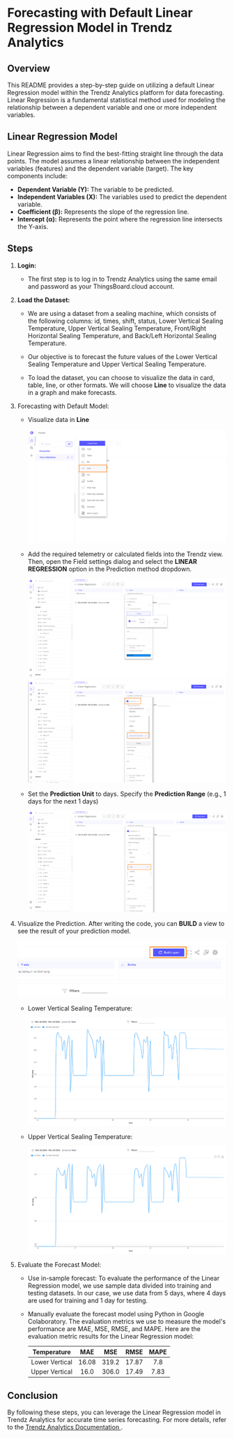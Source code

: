 # Forecasting with Default Linear Regression Model in Trendz Analytics

## **Overview**

This README provides a step-by-step guide on utilizing a default Linear Regression model within the Trendz Analytics platform for data forecasting. Linear Regression is a fundamental statistical method used for modeling the relationship between a dependent variable and one or more independent variables.

## Linear Regression Model

Linear Regression aims to find the best-fitting straight line through the data points. The model assumes a linear relationship between the independent variables (features) and the dependent variable (target). The key components include:

- **Dependent Variable (Y):** The variable to be predicted.
- **Independent Variables (X):** The variables used to predict the dependent variable.
- **Coefficient (β):** Represents the slope of the regression line.
- **Intercept (α):** Represents the point where the regression line intersects the Y-axis.

## **Steps**

1. **Login:**

   - The first step is to log in to Trendz Analytics using the same email and password as your ThingsBoard.cloud account.

2. **Load the Dataset:**

   - We are using a dataset from a sealing machine, which consists of the following columns: id, times, shift, status, Lower Vertical Sealing Temperature, Upper Vertical Sealing Temperature, Front/Right Horizontal Sealing Temperature, and Back/Left Horizontal Sealing Temperature.

   - Our objective is to forecast the future values of the Lower Vertical Sealing Temperature and Upper Vertical Sealing Temperature.

   - To load the dataset, you can choose to visualize the data in card, table, line, or other formats. We will choose **Line** to visualize the data in a graph and make forecasts.

3. Forecasting with Default Model:

   - Visualize data in **Line**

     ![alt text](images/default_LR/line.png)

   - Add the required telemetry or calculated fields into the Trendz view. Then, open the Field settings dialog and select the **LINEAR REGRESSION** option in the Prediction method dropdown.

     ![alt text](images/default_LR/fillgap.png)
     ![alt text](images/default_LR/pred.png)

   - Set the **Prediction Unit** to days. Specify the **Prediction Range** (e.g., 1 days for the next 1 days)

     ![alt text](images/default_LR/range.png)

4. Visualize the Prediction. After writing the code, you can **BUILD** a view to see the result of your prediction model.

   ![alt text](images/default_LR/build.png)

   - Lower Vertical Sealing Temperature:

     ![alt text](images/default_LR/result_vb.png)

   - Upper Vertical Sealing Temperature:

     ![alt text](images/default_LR/result_va.png)

5. Evaluate the Forecast Model:

   - Use in-sample forecast: To evaluate the performance of the Linear Regression model, we use sample data divided into training and testing datasets. In our case, we use data from 5 days, where 4 days are used for training and 1 day for testing.
   - Manually evaluate the forecast model using Python in Google Colaboratory. The evaluation metrics we use to measure the model's performance are MAE, MSE, RMSE, and MAPE. Here are the evaluation metric results for the Linear Regression model:

     |  Temperature   | MAE | MSE | RMSE | MAPE |
     | :------------: | :-: | :-: | :--: | :--: |
     | Lower Vertical |  16.08  |  319.2  |  17.87   |  7.8   |
     | Upper Vertical |  16.0  |  306.0  |  17.49   |  7.83   |

## Conclusion

By following these steps, you can leverage the Linear Regression model in Trendz Analytics for accurate time series forecasting. For more details, refer to the [Trendz Analytics Documentation ](https://thingsboard.io/docs/trendz/).
